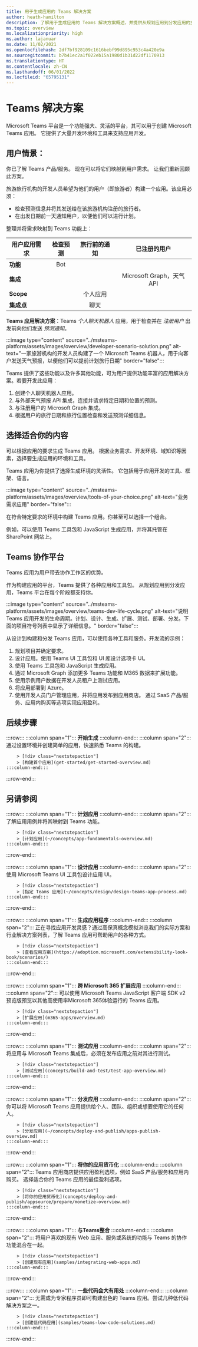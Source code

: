 ```yaml
---
title: 用于生成应用的 Teams 解决方案
author: heath-hamilton
description: 了解用于生成应用的 Teams 解决方案概述，并提供从规划应用到分发应用的支持。
ms.topic: overview
ms.localizationpriority: high
ms.author: lajanuar
ms.date: 11/02/2021
ms.openlocfilehash: 2df7bf928109c1616bebf99d895c953c4a420e9a
ms.sourcegitcommit: b7b41ec2a1f022eb15a1980d1b31d22df1170913
ms.translationtype: HT
ms.contentlocale: zh-CN
ms.lasthandoff: 06/01/2022
ms.locfileid: "65795131"
---
```

# <a name="the-teams-solution"></a>Teams 解决方案

Microsoft Teams 平台是一个功能强大、灵活的平台，其可以用于创建 Microsoft Teams 应用。 它提供了大量开发环境和工具来支持应用开发。

## <a name="the-user-story"></a>用户情景：

你已了解 Teams 产品/服务。 现在可以将它们映射到用户需求。 让我们重新回顾此方案。

旅游旅行机构的开发人员希望为他们的用户（即旅游者）构建一个应用。该应用必须：

- 检查预测信息并将其发送给在该旅游机构注册的旅行者。
- 在出发日期前一天通知用户，以便他们可以进行计划。

整理并将需求映射到 Teams 功能上：

| 用户应用需求 | 检查预测 | 旅行前的通知 | 已注册的用户 |
| --- |:---:|:---:|:---:|
| **功能** | Bot | &nbsp; | &nbsp; |
| **集成** | &nbsp; | &nbsp; | Microsoft Graph，天气 API |
| **Scope** | &nbsp; | 个人应用 | &nbsp; |
| **集成点** | &nbsp; | 聊天 | &nbsp; |

**Teams 应用解决方案**：Teams *个人聊天机器人* 应用，用于检查并在 *注册用户* 出发前向他们发送 *预测通知*。

:::image type="content" source="../msteams-platform/assets/images/overview/developer-scenario-solution.png" alt-text="一家旅游机构的开发人员构建了一个 Microsoft Teams 机器人，用于向客户发送天气预报，以便他们可以提前计划旅行日期" border="false":::

Teams 提供了这些功能以及许多其他功能，可为用户提供功能丰富的应用解决方案。若要开发此应用：

1. 创建个人聊天机器人应用。
1. 与外部天气预报 API 集成，连接并请求特定日期和位置的预测。
1. 与注册用户的 Microsoft Graph 集成。
1. 根据用户的旅行日期和旅行位置检查和发送预测详细信息。

## <a name="choose-what-suits-you"></a>选择适合你的内容

可以根据应用的要求生成 Teams 应用。 根据业务需求、开发环境、域知识等因素，选择要生成应用的环境和工具。

Teams 应用为你提供了选择生成环境的灵活性。 它包括用于应用开发的工具、框架、语言。

:::image type="content" source="../msteams-platform/assets/images/overview/tools-of-your-choice.png" alt-text="业务需求应用" border="false":::

在符合特定要求的环境中构建 Teams 应用。你甚至可以选择一个组合。

例如，可以使用 Teams 工具包和 JavaScript 生成应用，并将其托管在 SharePoint 网站上。

## <a name="teams-collaborative-platform"></a>Teams 协作平台

Teams 应用为用户带去协作工作区的优势。

作为构建应用的平台，Teams 提供了各种应用和工具包。 从规划应用到分发应用，Teams 平台在每个阶段都支持你。

:::image type="content" source="../msteams-platform/assets/images/overview/teams-dev-life-cycle.png" alt-text="说明 Teams 应用开发的生命周期。计划、设计、生成、扩展、测试、部署、分发。下面的项目符号列表中显示了详细信息。" border="false":::

从设计到构建和分发 Teams 应用，可以使用各种工具和服务。开发流的示例：

1. 规划项目并确定要求。
1. 设计应用。使用 Teams UI 工具包和 UI 库设计选项卡 UI。
1. 使用 Teams 工具包和 JavaScript 生成应用。
1. 通过 Microsoft Graph 添加更多 Teams 功能和 M365 数据来扩展功能。
1. 使用示例用户数据在开发人员租户上测试应用。
1. 将应用部署到 Azure。
1. 使用开发人员门户管理应用，并将应用发布到应用商店。 通过 SaaS 产品/服务、应用内购买等选项实现应用盈利。

## <a name="next-step"></a>后续步骤

:::row:::
    :::column span="1":::
        **开始生成**
    :::column-end:::
    :::column span="2":::
        通过设置环境并创建简单的应用，快速熟悉 Teams 的构建。

        > [!div class="nextstepaction"]
        > [构建首个应用](get-started/get-started-overview.md)
    :::column-end:::
:::row-end:::

## <a name="see-also"></a>另请参阅

:::row:::
    :::column span="1":::
        **计划应用**
    :::column-end:::
    :::column span="2":::
        了解应用用例并将其映射到 Teams 功能。

        > [!div class="nextstepaction"]
        > [计划应用](~/concepts/app-fundamentals-overview.md)
    :::column-end:::
:::row-end:::

:::row:::
    :::column span="1":::
        **设计应用**
    :::column-end:::
    :::column span="2":::
        使用 Microsoft Teams UI 工具包设计应用 UI。

        > [!div class="nextstepaction"]
        > [指定 Teams 应用](~/concepts/design/design-teams-app-process.md)
    :::column-end:::
:::row-end:::

:::row:::
    :::column span="1":::
        **生成应用程序**
    :::column-end:::
    :::column span="2":::
        正在寻找应用开发灵感？通过高保真概念模拟浏览我们的实际方案和行业解决方案列表，了解 Teams 应用可帮助用户的各种方式。

        > [!div class="nextstepaction"]
        > [查看应用方案](https://adoption.microsoft.com/extensibility-look-book/scenarios/)
    :::column-end:::
:::row-end:::

:::row:::
    :::column span="1":::
        **跨 Microsoft 365 扩展应用**
    :::column-end:::
    :::column span="2":::
        可以使用 Microsoft Teams JavaScript 客户端 SDK v2 预览版预览以其他高使用率Microsoft 365体验运行的 Teams 应用。

        > [!div class="nextstepaction"]
        > [扩展应用](m365-apps/overview.md)
    :::column-end:::
:::row-end:::

:::row:::
    :::column span="1":::
        **测试应用**
    :::column-end:::
    :::column span="2":::
        将应用与 Microsoft Teams 集成后，必须在发布应用之前对其进行测试。

        > [!div class="nextstepaction"]
        > [测试应用](concepts/build-and-test/test-app-overview.md)
    :::column-end:::
:::row-end:::

:::row:::
    :::column span="1":::
        **分发应用**
    :::column-end:::
    :::column span="2":::
        你可以将 Microsoft Teams 应用提供给个人、团队、组织或想要使用它的任何人。

        > [!div class="nextstepaction"]
        > [分发应用](~/concepts/deploy-and-publish/apps-publish-overview.md)
    :::column-end:::
:::row-end:::

:::row:::
    :::column span="1":::
        **将你的应用货币化**
    :::column-end:::
    :::column span="2":::
        Teams 应用商店提供应用盈利选项，例如 SaaS 产品/服务和应用内购买。 选择适合你的 Teams 应用的最佳盈利选项。

        > [!div class="nextstepaction"]
        > [将你的应用货币化](concepts/deploy-and-publish/appsource/prepare/monetize-overview.md)
    :::column-end:::
:::row-end:::

:::row:::
    :::column span="1":::
        **与Teams整合**
    :::column-end:::
    :::column span="2":::
        将用户喜欢的现有 Web 应用、服务或系统的功能与 Teams 的协作功能混合在一起。

        > [!div class="nextstepaction"]
        > [创建现有应用](samples/integrating-web-apps.md)
    :::column-end:::
:::row-end:::

:::row:::
    :::column span="1":::
        **一些代码会大有用处**
    :::column-end:::
    :::column span="2":::
        无需成为专家程序员即可构建出色的 Teams 应用。尝试几种低代码解决方案之一。

        > [!div class="nextstepaction"]
        > [创建低代码应用](samples/teams-low-code-solutions.md)
    :::column-end:::
:::row-end:::
